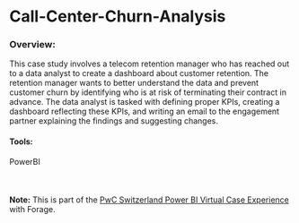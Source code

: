 # Call-Center-Churn-Analysis

### Overview:

This case study involves a telecom retention manager who has reached out to a data analyst to create a dashboard about customer retention. The retention manager wants to better understand the data and prevent customer churn by identifying who is at risk of terminating their contract in advance. The data analyst is tasked with defining proper KPIs, creating a dashboard reflecting these KPIs, and writing an email to the engagement partner explaining the findings and suggesting changes.

#### Tools: 
PowerBI
\
\
\
\
**Note:** This is part of the [PwC Switzerland Power BI Virtual Case Experience](https://www.theforage.com/virtual-internships/prototype/a87GpgE6tiku7q3gu/PwC-Power-BI-Virtual-Case-Experience?ref=fm2LELT4hyRDB8Tbi) with Forage.
